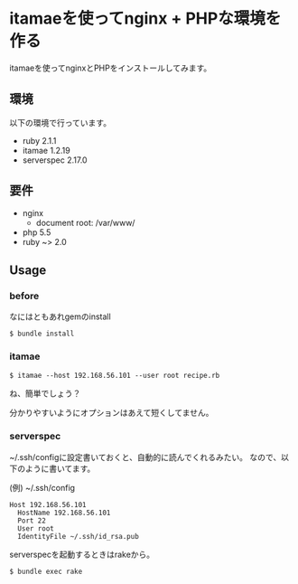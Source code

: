 # itamaeを使ってnginx + PHPな環境を作る

itamaeを使ってnginxとPHPをインストールしてみます。

## 環境

以下の環境で行っています。

* ruby 2.1.1
* itamae 1.2.19
* serverspec 2.17.0

## 要件

* nginx
  * document root: /var/www/
* php 5.5
* ruby ~> 2.0

## Usage

### before

なにはともあれgemのinstall

```
$ bundle install
```

### itamae

```
$ itamae --host 192.168.56.101 --user root recipe.rb
```

ね、簡単でしょう？

分かりやすいようにオプションはあえて短くしてません。

### serverspec

~/.ssh/configに設定書いておくと、自動的に読んでくれるみたい。
なので、以下のように書いてます。

(例) ~/.ssh/config

```
Host 192.168.56.101
  HostName 192.168.56.101
  Port 22
  User root
  IdentityFile ~/.ssh/id_rsa.pub
```

serverspecを起動するときはrakeから。

```
$ bundle exec rake
```

